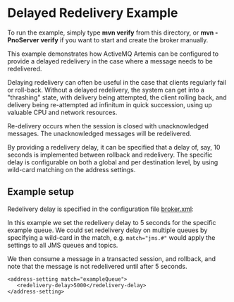 # Delayed Redelivery Example

To run the example, simply type **mvn verify** from this directory, or **mvn -PnoServer verify** if you want to start and create the broker manually.

This example demonstrates how ActiveMQ Artemis can be configured to provide a delayed redelivery in the case where a message needs to be redelivered.

Delaying redelivery can often be useful in the case that clients regularly fail or roll-back. Without a delayed redelivery, the system can get into a "thrashing" state, with delivery being attempted, the client rolling back, and delivery being re-attempted ad infinitum in quick succession, using up valuable CPU and network resources.

Re-delivery occurs when the session is closed with unacknowledged messages. The unacknowledged messages will be redelivered.

By providing a redelivery delay, it can be specified that a delay of, say, 10 seconds is implemented between rollback and redelivery. The specific delay is configurable on both a global and per destination level, by using wild-card matching on the address settings.

## Example setup

Redelivery delay is specified in the configuration file [broker.xml](src/main/resources/activemq/server0/broker.xml):

In this example we set the redelivery delay to 5 seconds for the specific example queue. We could set redelivery delay on multiple queues by specifying a wild-card in the match, e.g. `match="jms.#"` would apply the settings to all JMS queues and topics.

We then consume a message in a transacted session, and rollback, and note that the message is not redelivered until after 5 seconds.

    <address-setting match="exampleQueue">
       <redelivery-delay>5000</redelivery-delay>
    </address-setting>
